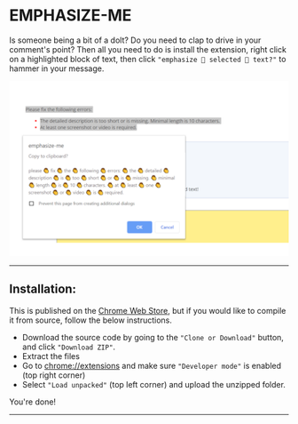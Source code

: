 # EMPHASIZE-ME

Is someone being a bit of a dolt? Do you need to clap to drive in your comment's point? Then all you need to do is install the extension, right click on a highlighted block of text, then click `"emphasize 👏 selected 👏 text?"` to hammer in your message.

![](./images/screenshot.png)

---

## Installation:

This is published on the [Chrome Web Store](https://chrome.google.com/webstore/detail/emphasize-me/pmnibpgbmhlkkphpdilcdbniceinlbfd), but if you would like to compile it from source, follow the below instructions.

- Download the source code by going to the `"Clone or Download"` button, and click `"Download ZIP"`.
- Extract the files
- Go to [chrome://extensions](chrome://extensions) and make sure `"Developer mode"` is enabled (top right corner)
- Select `"Load unpacked"` (top left corner) and upload the unzipped folder.

You're done!

---




